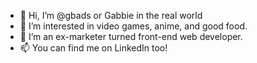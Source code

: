 - 👋 Hi, I’m @gbads or Gabbie in the real world
- 👀 I’m interested in video games, anime, and good food.
- 🌱 I’m an ex-marketer turned front-end web developer.
- 📫 You can find me on LinkedIn too!

<!---
gbads/gbads is a ✨ special ✨ repository because its `README.md` (this file) appears on your GitHub profile.
You can click the Preview link to take a look at your changes.
--->
